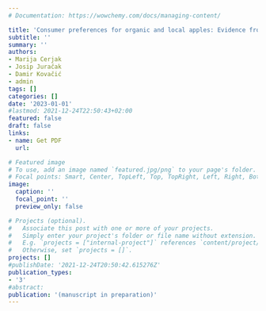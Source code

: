 ```yaml
---
# Documentation: https://wowchemy.com/docs/managing-content/

title: 'Consumer preferences for organic and local apples: Evidence from experimental auctions'
subtitle: ''
summary: ''
authors:
- Marija Cerjak
- Josip Juračak
- Damir Kovačić 
- admin
tags: []
categories: []
date: '2023-01-01'
#lastmod: 2021-12-24T22:50:43+02:00
featured: false
draft: false
links: 
- name: Get PDF
  url: 

# Featured image
# To use, add an image named `featured.jpg/png` to your page's folder.
# Focal points: Smart, Center, TopLeft, Top, TopRight, Left, Right, BottomLeft, Bottom, BottomRight.
image:
  caption: ''
  focal_point: ''
  preview_only: false

# Projects (optional).
#   Associate this post with one or more of your projects.
#   Simply enter your project's folder or file name without extension.
#   E.g. `projects = ["internal-project"]` references `content/project/deep-learning/index.md`.
#   Otherwise, set `projects = []`.
projects: []
#publishDate: '2021-12-24T20:50:42.615276Z'
publication_types:
- '3'
#abstract:
publication: '(manuscript in preparation)'
---
```

